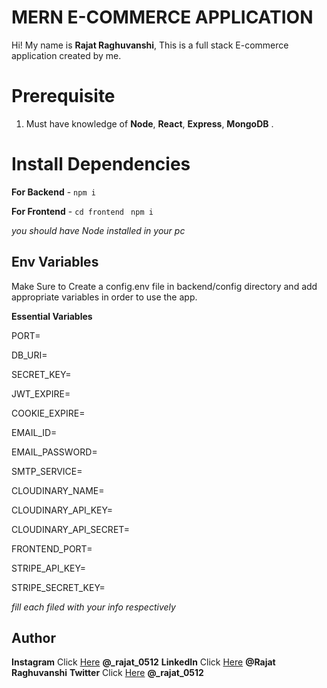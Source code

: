 # MERN E-COMMERCE APPLICATION

Hi! My name is **Rajat Raghuvanshi**, This is a full stack E-commerce application created by me.

# Prerequisite

1.  Must have knowledge of **Node**, **React**, **Express**, **MongoDB** .

# Install Dependencies

**For Backend** - `npm i`

**For Frontend** - `cd frontend` ` npm i`

_you should have Node installed in your pc_

## Env Variables

Make Sure to Create a config.env file in backend/config directory and add appropriate variables in order to use the app.

**Essential Variables**

PORT=

DB_URI=

SECRET_KEY=

JWT_EXPIRE=

COOKIE_EXPIRE=

EMAIL_ID=

EMAIL_PASSWORD=

SMTP_SERVICE=

CLOUDINARY_NAME=

CLOUDINARY_API_KEY=

CLOUDINARY_API_SECRET=

FRONTEND_PORT=

STRIPE_API_KEY=

STRIPE_SECRET_KEY=

_fill each filed with your info respectively_

## Author

**Instagram** Click [Here](https://www.instagram.com/_rajat_0512) **@\_rajat_0512**
**LinkedIn** Click [Here](https://www.linkedin.com/in/rajat-raghuvanshi-315593201) **@Rajat Raghuvanshi**
**Twitter** Click [Here](https://twitter.com/_rajat_0512) **@\_rajat_0512**

